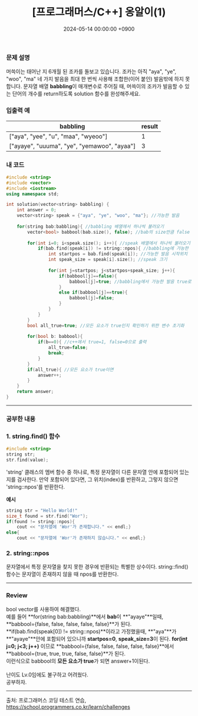 ﻿---
layout: post
title:  "[프로그래머스/C++] 옹알이(1)"
date:   "2024-05-14 00:00:00 +0900"
#last_modified_at: "2024-05-03 00:00:00 +0900"
categories: ["프로그래머스"]
tags: ["cpp", "lv0"]
---

### 문제 설명
머쓱이는 태어난 지 6개월 된 조카를 돌보고 있습니다. 조카는 아직 "aya", "ye", "woo", "ma" 네 가지 발음을 최대 한 번씩 사용해 조합한(이어 붙인) 발음밖에 하지 못합니다. 문자열 배열 **babbling**이 매개변수로 주어질 때, 머쓱이의 조카가 발음할 수 있는 단어의 개수를 return하도록 solution 함수를 완성해주세요.

### 입출력 예

|babbling|result|
|---|---|
|["aya", "yee", "u", "maa", "wyeoo"]|1|
|["ayaye", "uuuma", "ye", "yemawoo", "ayaa"]|3|

### 내 코드
<!-- <script src="https://gist.github.com/yoon0722/85fbe9421562363345d676d73a17a8b0.js"></script> -->
```c++
#include <string>
#include <vector>
#include <iostream>
using namespace std;

int solution(vector<string> babbling) {
    int answer = 0;
    vector<string> speak = {"aya", "ye", "woo", "ma"}; //가능한 발음
    
    for(string bab:babbling){ //babbling 배열에서 하나씩 불러오기
        vector<bool> babbool(bab.size(), false); //bab의 size만큼 false 생성
        
        for(int i=0; i<speak.size(); i++){ //speak 배열에서 하나씩 불러오기
            if(bab.find(speak[i]) != string::npos){ //babbling에 가능한 발음 있으면
                int startpos = bab.find(speak[i]); //가능한 발음 시작위치
                int speak_size = speak[i].size(); //speak 크기
                
                for(int j=startpos; j<startpos+speak_size; j++){
                    if(babbool[j]==false){
                        babbool[j]=true; //babbling에서 가능한 발음 true로 전환
                    }
                    else if(babbool[j]==true){
                        babbool[j]=false;
                    }
                }                
            }
        }
        bool all_true=true; //모든 요소가 true인지 확인하기 위한 변수 초기화
        
        for(bool b: babbool){ 
            if(b==0){ //c++에서 true=1, false=0으로 출력
                all_true=false;
                break;
            }
        }
        if(all_true){ //모든 요소가 true이면
            answer++;
        }
    }
    return answer;
}
```

---
### 공부한 내용

### 1. string.find() 함수
```c++
#include <string>
string str;
str.find(value);
```
'string' 클래스의 멤버 함수 중 하나로, 특정 문자열이 다른 문자열 안에 포함되어 있는지를 검사한다. 만약 포함되어 있다면, 그 위치(index)를 반환하고, 그렇지 않으면 'string::npos'를 반환한다.

**예시**
```c++
string str = "Hello World!"
size_t found = str.find("Wor");
if(found != string::npos){
    cout << "문자열에 'Wor'가 존재합니다." << endl;}
else{
    cout << "문자열에 'Wor'가 존재하지 않습니다." << endl;}
```

### 2. string::npos
문자열에서 특정 문자열을 찾지 못한 경우에 반환되는 특별한 상수이다.
string::find()함수는 문자열이 존재하지 않을 때 npos를 반환한다.

---
### Review
bool vector를 사용하여 해결했다.<br/>
예를 들어 **for(string bab:babbling)**에서 **bab**이 **"ayaye"**일때, **babbool={false, false, false, false, false}**가 된다.<br/>
**if(bab.find(speak[0]) != string::npos)**이라고 가정했을때, 
**"aya"**가 **"ayaye"**안에 포함되어 있으니까 **startpos=0**, **speak_size=3**이 된다.
**for(int j=0; j<3; j++)** 이므로 **babbool={false, false, false, false, false}**에서 **babbool={true, true, true, false, false}**가 된다.<br/>
이런식으로 babbool의 **모든 요소가 true**가 되면 answer+1이된다.<br/>
<br/>난이도 Lv.0임에도 불구하고 어려웠다.<br/> 
공부하자.

---
출처: 프로그래머스 코딩 테스트 연습, https://school.programmers.co.kr/learn/challenges